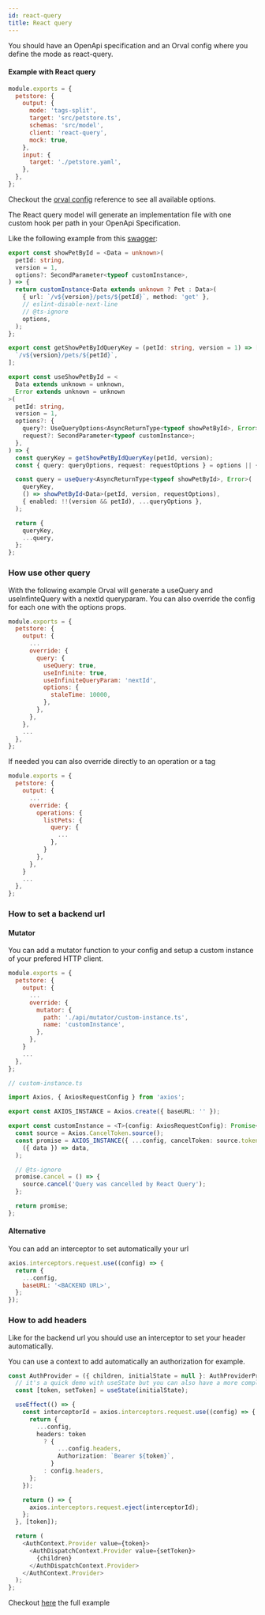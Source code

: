 ```yaml
---
id: react-query
title: React query
---
```


You should have an OpenApi specification and an Orval config where you define the mode as react-query.

#### Example with React query

```js
module.exports = {
  petstore: {
    output: {
      mode: 'tags-split',
      target: 'src/petstore.ts',
      schemas: 'src/model',
      client: 'react-query',
      mock: true,
    },
    input: {
      target: './petstore.yaml',
    },
  },
};
```

Checkout the [orval config](../reference/configuration/full-example) reference to see all available options.

The React query model will generate an implementation file with one custom hook per path in your OpenApi Specification.

Like the following example from this <a href="https://github.com/anymaniax/orval/blob/master/samples/react-app-with-react-query/petstore.yaml" target="_blank">swagger</a>:

```ts
export const showPetById = <Data = unknown>(
  petId: string,
  version = 1,
  options?: SecondParameter<typeof customInstance>,
) => {
  return customInstance<Data extends unknown ? Pet : Data>(
    { url: `/v${version}/pets/${petId}`, method: 'get' },
    // eslint-disable-next-line
    // @ts-ignore
    options,
  );
};

export const getShowPetByIdQueryKey = (petId: string, version = 1) => [
  `/v${version}/pets/${petId}`,
];

export const useShowPetById = <
  Data extends unknown = unknown,
  Error extends unknown = unknown
>(
  petId: string,
  version = 1,
  options?: {
    query?: UseQueryOptions<AsyncReturnType<typeof showPetById>, Error>;
    request?: SecondParameter<typeof customInstance>;
  },
) => {
  const queryKey = getShowPetByIdQueryKey(petId, version);
  const { query: queryOptions, request: requestOptions } = options || {};

  const query = useQuery<AsyncReturnType<typeof showPetById>, Error>(
    queryKey,
    () => showPetById<Data>(petId, version, requestOptions),
    { enabled: !!(version && petId), ...queryOptions },
  );

  return {
    queryKey,
    ...query,
  };
};
```

### How use other query

With the following example Orval will generate a useQuery and useInfinteQuery with a nextId queryparam. You can also override the config for each one with the options props.

```js
module.exports = {
  petstore: {
    output: {
      ...
      override: {
        query: {
          useQuery: true,
          useInfinite: true,
          useInfiniteQueryParam: 'nextId',
          options: {
            staleTime: 10000,
          },
        },
      },
    },
    ...
  },
};
```

If needed you can also override directly to an operation or a tag

```js
module.exports = {
  petstore: {
    output: {
      ...
      override: {
        operations: {
          listPets: {
            query: {
              ...
            },
          }
        },
      },
    }
    ...
  },
};
```

### How to set a backend url

#### Mutator

You can add a mutator function to your config and setup a custom instance of your prefered HTTP client.

```js
module.exports = {
  petstore: {
    output: {
      ...
      override: {
        mutator: {
          path: './api/mutator/custom-instance.ts',
          name: 'customInstance',
        },
      },
    }
    ...
  },
};
```

```ts
// custom-instance.ts

import Axios, { AxiosRequestConfig } from 'axios';

export const AXIOS_INSTANCE = Axios.create({ baseURL: '' });

export const customInstance = <T>(config: AxiosRequestConfig): Promise<T> => {
  const source = Axios.CancelToken.source();
  const promise = AXIOS_INSTANCE({ ...config, cancelToken: source.token }).then(
    ({ data }) => data,
  );

  // @ts-ignore
  promise.cancel = () => {
    source.cancel('Query was cancelled by React Query');
  };

  return promise;
};
```

#### Alternative

You can add an interceptor to set automatically your url

```js
axios.interceptors.request.use((config) => {
  return {
    ...config,
    baseURL: '<BACKEND URL>',
  };
});
```

### How to add headers

Like for the backend url you should use an interceptor to set your header automatically.

You can use a context to add automatically an authorization for example.

```ts
const AuthProvider = ({ children, initialState = null }: AuthProviderProps) => {
  // it's a quick demo with useState but you can also have a more complexe state with a useReducer
  const [token, setToken] = useState(initialState);

  useEffect(() => {
    const interceptorId = axios.interceptors.request.use((config) => {
      return {
        ...config,
        headers: token
          ? {
              ...config.headers,
              Authorization: `Bearer ${token}`,
            }
          : config.headers,
      };
    });

    return () => {
      axios.interceptors.request.eject(interceptorId);
    };
  }, [token]);

  return (
    <AuthContext.Provider value={token}>
      <AuthDispatchContext.Provider value={setToken}>
        {children}
      </AuthDispatchContext.Provider>
    </AuthContext.Provider>
  );
};
```

Checkout <a href="https://github.com/anymaniax/orval/blob/master/samples/react-app-with-react-query/src/auth.context.tsx" target="_blank">here</a> the full example
